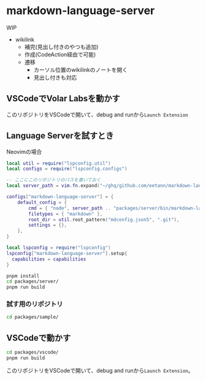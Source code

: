 # markdown-language-server
WIP

- wikilink
    - 補完(見出し付きのやつも追加)
    - 作成(CodeAction経由で可能)
    - 遷移
        - カーソル位置のwikilinkのノートを開く
        - 見出し付きも対応

## VSCodeでVolar Labsを動かす
このリポジトリをVSCodeで開いて、debug and runから`Launch Extension`

## Language Serverを試すとき

Neovimの場合

```lua
local util = require("lspconfig.util")
local configs = require("lspconfig.configs")

-- ここにこのリポジトリのパスを書いておく
local server_path = vim.fn.expand("~/ghq/github.com/eetann/markdown-language-server/")

configs["markdown-language-server"] = {
	default_config = {
		cmd = { "node", server_path .. "packages/server/bin/markdown-language-server.cjs", "--stdio" },
		filetypes = { "markdown" },
		root_dir = util.root_pattern("mdconfig.json5", ".git"),
		settings = {},
	},
}

local lspconfig = require("lspconfig")
lspconfig["markdown-language-server"].setup{
  capabilities = capabilities
}
```

```sh
pnpm install
cd packages/server/
pnpm run build
```

### 試す用のリポジトリ

```sh
cd packages/sample/
```

## VSCodeで動かす

```sh
cd packages/vscode/
pnpm run build
```
このリポジトリをVSCodeで開いて、debug and runから`Launch Extension`。
